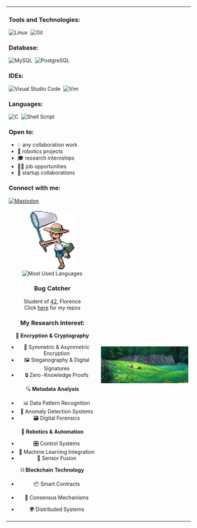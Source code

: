 <table>
<tr>
  <!-- Profile Image and Most Used Languages -->

  <!-- Right Column with Tools, Technologies, and Other Information -->
  <td width="50%">

### Tools and Technologies:
![Linux](https://img.shields.io/badge/Linux-FCC624?style=for-the-badge&logo=linux&logoColor=black)&nbsp;
![Git](https://img.shields.io/badge/GIT-E44C30?style=for-the-badge&logo=git&logoColor=white)&nbsp;

### Database:
![MySQL](https://img.shields.io/badge/MySQL-00000F?style=for-the-badge&logo=mysql&logoColor=white)&nbsp;
![PostgreSQL](https://img.shields.io/badge/PostgreSQL-316192?style=for-the-badge&logo=postgresql&logoColor=white)&nbsp;

### IDEs:
![Visual Studio Code](https://img.shields.io/badge/Visual%20Studio%20Code-0078d7.svg?style=for-the-badge&logo=visual-studio-code&logoColor=white)&nbsp;
![Vim](https://img.shields.io/badge/VIM-%2311AB00.svg?style=for-the-badge&logo=vim&logoColor=white)&nbsp;

### Languages:
![C](https://img.shields.io/badge/C-A8B9CC?style=for-the-badge&logo=c&logoColor=white)&nbsp;
![Shell Script](https://img.shields.io/badge/Shell_Script-121011?style=for-the-badge&logo=gnu-bash&logoColor=white)&nbsp;

### Open to:
- 💡 any collaboration work
- 🔧 robotics projects
- 🎓 research internships
- 🧑‍💼 job opportunities 
- 🚀 startup collaborations

### Connect with me:
[![Mastodon](https://img.shields.io/badge/mastodon-6364FF?style=for-the-badge&logo=mastodon&logoColor=white)](https://mastodon.uno/@scriptamanent@poliversity.it)

  </td>
</tr>

<!-- New row for Research Interests and the Pixel Art -->
<tr>
  <td width="50%" align="center">
    <img src="https://github.com/buggcatcher/BOX/blob/main/bugcatcher.png?raw=true" alt="Bug Catcher Image" width="120" />
    <img src="https://github-readme-stats.vercel.app/api/top-langs?username=buggcatcher&show_icons=true&locale=en&layout=compact&theme=default" alt="Most Used Languages" />

### Bug Catcher
Student of [42](https://youtu.be/7gWlz_nhPJk), Florence  
Click [here](https://github.com/buggcatcher?tab=repositories) for my repos  

### My Research Interest:

🔐 **Encryption & Cryptography**
- 🔑 Symmetric & Asymmetric Encryption
- 🖼️ Steganography & Digital Signatures
- 🔒 Zero-Knowledge Proofs

🔍 **Metadata Analysis**
- 📊 Data Pattern Recognition
- 🎯 Anomaly Detection Systems
- 🗃️ Digital Forensics

🤖 **Robotics & Automation**
- 🎛️ Control Systems
- 🧠 Machine Learning Integration
- 📡 Sensor Fusion

⛓️ **Blockchain Technology**
- 📦 Smart Contracts
- 🔏 Consensus Mechanisms
- 🌍 Distributed Systems

  </td>
  <td colspan="1" align="center" width="50%">
    <img src="https://github.com/buggcatcher/BOX/blob/main/pixel_art-wallpaper-3440x1440.jpg?raw=true" alt="Pixel Art Wallpaper" width="100%" />
  </td>
</tr>
</table>



<!-- 
----
[<img src="https://github-profile-trophy.vercel.app/?username=durgeshsamariya&row=2&column=3" />](https://github.com/ryo-ma/github-profile-trophy)
[<img src="https://github-readme-stats.vercel.app/api?username=durgeshsamariya&theme=algolia&count_private=true&include_all_commits=true&show_icons=true" />](https://github.com/anuraghazra/github-readme-stats)
[![GitHub Streak](https://github-readme-streak-stats.herokuapp.com/?user=durgeshsamariya&theme=dark)](https://github.com/DenverCoder1/github-readme-streak-stats)
[![Durgesh's Top Langs](https://github-readme-stats.vercel.app/api/top-langs/?username=themlphdstudent&theme=algolia&hide=Jupyter&layout=compact&show_icons=true)](https://github.com/anuraghazra/github-readme-stats)
 -->
